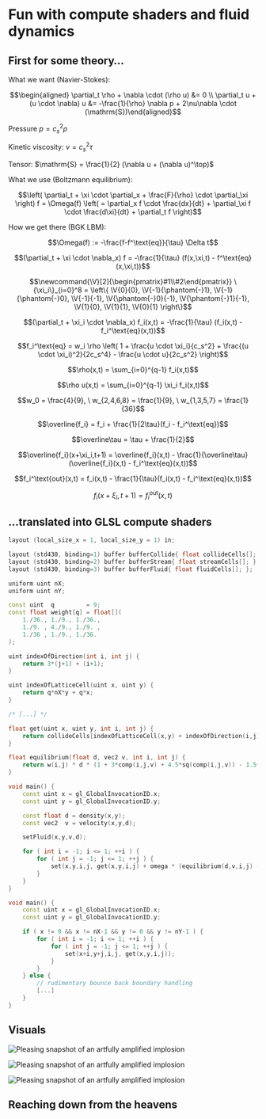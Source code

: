 # Fun with compute shaders and fluid dynamics

## First for some theory…

What we want (Navier-Stokes):

$$\begin{aligned} \partial_t  \rho + \nabla \cdot (\rho u) &= 0 \\ \partial_t u + (u \cdot \nabla) u &= -\frac{1}{\rho} \nabla p + 2\nu\nabla \cdot (\mathrm{S})\end{aligned}$$

Pressure $p = c_s^2 \rho$

Kinetic viscosity: $\nu = c_s^2 \tau$

Tensor: $\mathrm{S} = \frac{1}{2} (\nabla u + (\nabla u)^\top)$

What we use (Boltzmann equilibrium):

$$\left( \partial_t + \xi \cdot \partial_x + \frac{F}{\rho} \cdot \partial_\xi \right) f = \Omega(f) \left( = \partial_x f \cdot \frac{dx}{dt} + \partial_\xi f \cdot \frac{d\xi}{dt} + \partial_t f \right)$$

How we get there (BGK LBM):

$$\Omega(f) := -\frac{f-f^\text{eq}}{\tau} \Delta t$$

$$(\partial_t + \xi \cdot \nabla_x) f = -\frac{1}{\tau} (f(x,\xi,t) - f^\text{eq}(x,\xi,t))$$

$$\newcommand{\V}[2]{\begin{pmatrix}#1\\#2\end{pmatrix}} \{\xi_i\}_{i=0}^8 = \left\{ \V{0}{0}, \V{-1}{\phantom{-}1}, \V{-1}{\phantom{-}0}, \V{-1}{-1}, \V{\phantom{-}0}{-1}, \V{\phantom{-}1}{-1}, \V{1}{0}, \V{1}{1}, \V{0}{1} \right\}$$

$$(\partial_t + \xi_i \cdot \nabla_x) f_i(x,t) = -\frac{1}{\tau} (f_i(x,t) - f_i^\text{eq}(x,t))$$

$$f_i^\text{eq} = w_i \rho \left( 1 + \frac{u \cdot \xi_i}{c_s^2} + \frac{(u \cdot \xi_i)^2}{2c_s^4} - \frac{u \cdot u}{2c_s^2} \right)$$

$$\rho(x,t) = \sum_{i=0}^{q-1} f_i(x,t)$$

$$\rho u(x,t) = \sum_{i=0}^{q-1} \xi_i f_i(x,t)$$

$$w_0 = \frac{4}{9}, \ w_{2,4,6,8} = \frac{1}{9}, \ w_{1,3,5,7} = \frac{1}{36}$$

$$\overline{f_i} = f_i + \frac{1}{2\tau}(f_i - f_i^\text{eq})$$

$$\overline\tau = \tau + \frac{1}{2}$$

$$\overline{f_i}(x+\xi_i,t+1) = \overline{f_i}(x,t) - \frac{1}{\overline\tau} (\overline{f_i}(x,t) - f_i^\text{eq}(x,t))$$

$$f_i^\text{out}(x,t) = f_i(x,t) - \frac{1}{\tau}(f_i(x,t) - f_i^\text{eq}(x,t))$$

$$f_i(x+\xi_i,t+1) = f_i^\text{out}(x,t)$$

## …translated into GLSL compute shaders

```cpp
layout (local_size_x = 1, local_size_y = 1) in;

layout (std430, binding=1) buffer bufferCollide{ float collideCells[]; };
layout (std430, binding=2) buffer bufferStream{ float streamCells[]; };
layout (std430, binding=3) buffer bufferFluid{ float fluidCells[]; };

uniform uint nX;
uniform uint nY;
```

```cpp
const uint  q         = 9;
const float weight[q] = float[](
	1./36., 1./9., 1./36.,
	1./9. , 4./9., 1./9. ,
	1./36 , 1./9., 1./36.
);
```

```cpp
uint indexOfDirection(int i, int j) {
	return 3*(j+1) + (i+1);
}

uint indexOfLatticeCell(uint x, uint y) {
	return q*nX*y + q*x;
}

/* [...] */

float get(uint x, uint y, int i, int j) {
	return collideCells[indexOfLatticeCell(x,y) + indexOfDirection(i,j)];
}
```

```cpp
float equilibrium(float d, vec2 v, int i, int j) {
	return w(i,j) * d * (1 + 3*comp(i,j,v) + 4.5*sq(comp(i,j,v)) - 1.5*sq(norm(v)));
}
```

```cpp
void main() {
	const uint x = gl_GlobalInvocationID.x;
	const uint y = gl_GlobalInvocationID.y;

	const float d = density(x,y);
	const vec2  v = velocity(x,y,d);

	setFluid(x,y,v,d);

	for ( int i = -1; i <= 1; ++i ) {
		for ( int j = -1; j <= 1; ++j ) {
			set(x,y,i,j, get(x,y,i,j) + omega * (equilibrium(d,v,i,j) - get(x,y,i,j)));
		}
	}
}
```

```cpp
void main() {
	const uint x = gl_GlobalInvocationID.x;
	const uint y = gl_GlobalInvocationID.y;

	if ( x != 0 && x != nX-1 && y != 0 && y != nY-1 ) {
		for ( int i = -1; i <= 1; ++i ) {
			for ( int j = -1; j <= 1; ++j ) {
				set(x+i,y+j,i,j, get(x,y,i,j));
			}
		}
	} else {
		// rudimentary bounce back boundary handling
		[...]
	}
}
```

## Visuals

![Pleasing snapshot of an artfully amplified implosion](https://static.kummerlaender.eu/media/boltzstern_1.jpg)

![Pleasing snapshot of an artfully amplified implosion](https://static.kummerlaender.eu/media/boltzstern_2.jpg)

![Pleasing snapshot of an artfully amplified implosion](https://static.kummerlaender.eu/media/boltzstern_3.jpg)

## Reaching down from the heavens
